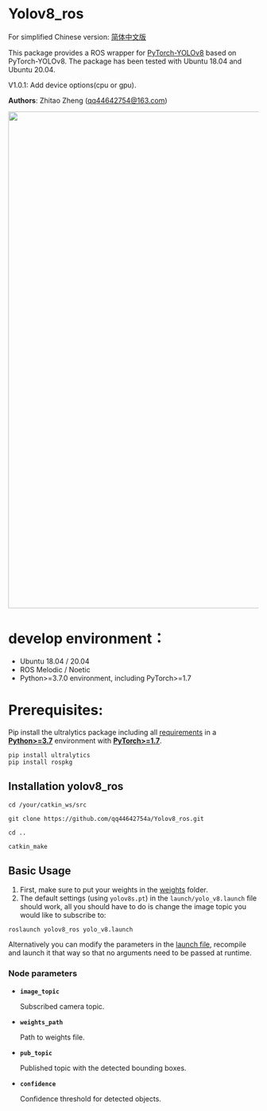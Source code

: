 # Yolov8_ros

For simplified Chinese version: [简体中文版](./README_CN.md) 

This package provides a ROS wrapper for [PyTorch-YOLOv8](https://github.com/ultralytics/ultralytics) based on PyTorch-YOLOv8. The package has been tested with Ubuntu 18.04 and Ubuntu 20.04.

V1.0.1: Add device options(cpu or gpu).

**Authors**: Zhitao Zheng (<qq44642754@163.com>)

<p>
   <img width = "1000" src="https://github.com/qq44642754a/Yolov8_ros/blob/master/yolov8_ros/media/image.png"></a>
</p>


# develop environment：
- Ubuntu 18.04 / 20.04
- ROS  Melodic / Noetic
- Python>=3.7.0 environment, including PyTorch>=1.7

# Prerequisites:

Pip install the ultralytics package including all [requirements](https://github.com/ultralytics/ultralytics/blob/main/requirements.txt) in a [**Python>=3.7**](https://www.python.org/) environment with [**PyTorch>=1.7**](https://pytorch.org/get-started/locally/).

```
pip install ultralytics
pip install rospkg
```

## Installation yolov8_ros

```
cd /your/catkin_ws/src

git clone https://github.com/qq44642754a/Yolov8_ros.git

cd ..

catkin_make

```

## Basic Usage

1. First, make sure to put your weights in the [weights](https://github.com/qq44642754a/Yolov8_ros/tree/master/yolov8_ros/weights) folder. 
2.  The default settings (using `yolov8s.pt`) in the `launch/yolo_v8.launch` file should work, all you should have to do is change the image topic you would like to subscribe to:

```
roslaunch yolov8_ros yolo_v8.launch
```

  
  Alternatively you can modify the parameters in the [launch file](https://github.com/qq44642754a/Yolov8_ros/tree/master/yolov8_ros/launch), recompile and launch it that way so that no arguments need to be passed at runtime.

### Node parameters

* **`image_topic`** 

    Subscribed camera topic.

* **`weights_path`** 

    Path to weights file.

* **`pub_topic`** 

    Published topic with the detected bounding boxes.
    
* **`confidence`** 

    Confidence threshold for detected objects.
    


